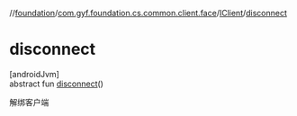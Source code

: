 //[foundation](../../../index.md)/[com.gyf.foundation.cs.common.client.face](../index.md)/[IClient](index.md)/[disconnect](disconnect.md)

# disconnect

[androidJvm]\
abstract fun [disconnect](disconnect.md)()

解绑客户端